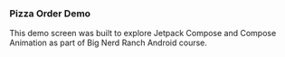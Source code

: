 ### Pizza Order Demo 

This demo screen was built to explore Jetpack Compose and Compose Animation as part of Big Nerd Ranch Android course. 

